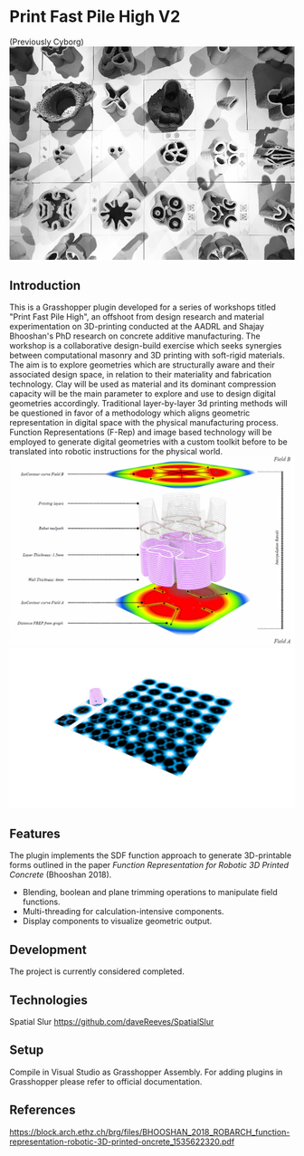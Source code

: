 # Print Fast Pile High V2
(Previously Cyborg)
![Digital Futures Exhibition](printFastPileHigh/image80.jpg)
## Introduction
This is a Grasshopper plugin developed for a series of workshops titled "Print Fast Pile High", an offshoot from design research and material experimentation on 3D-printing conducted at the AADRL and Shajay Bhooshan's PhD research on concrete additive manufacturing.
The workshop is a collaborative design-build exercise which seeks synergies between computational masonry and 3D printing with soft-rigid materials. 
The aim is to explore geometries which are structurally aware and their associated design space, in relation to their materiality and fabrication technology.
Clay will be used as material and its dominant compression capacity will be the main parameter to explore and use to design digital geometries accordingly. 
Traditional layer-by-layer 3d printing methods will be questioned in favor of a methodology which aligns geometric representation in digital space with the physical manufacturing process. Function Representations (F-Rep) and image based technology will be employed to generate digital geometries with a custom toolkit before to be translated into robotic instructions for the physical world.
![Method Diagram](printFastPileHigh/image101.jpg) ![Layers of print](printFastPileHigh/image3.jpg)

## Features
The plugin implements the SDF function approach to generate 3D-printable forms outlined in the paper _Function Representation for Robotic
3D Printed Concrete_ (Bhooshan 2018).
* Blending, boolean and plane trimming operations to manipulate field functions. 
* Multi-threading for calculation-intensive components.
* Display components to visualize geometric output.

## Development
The project is currently considered completed.

## Technologies
Spatial Slur https://github.com/daveReeves/SpatialSlur
## Setup
Compile in Visual Studio as Grasshopper Assembly. For adding plugins in Grasshopper please refer to official documentation. 

## References

https://block.arch.ethz.ch/brg/files/BHOOSHAN_2018_ROBARCH_function-representation-robotic-3D-printed-oncrete_1535622320.pdf
